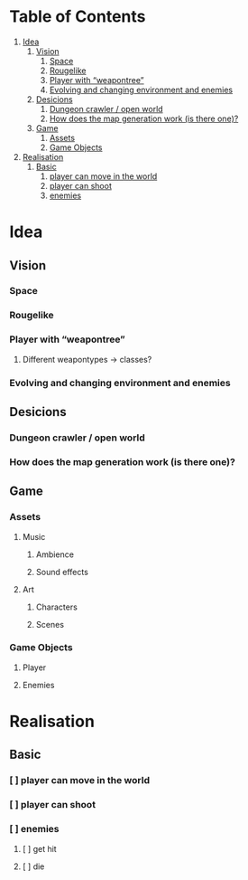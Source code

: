 
# Table of Contents

1.  [Idea](#org2726426)
    1.  [Vision](#orgba744e0)
        1.  [Space](#orgabd932f)
        2.  [Rougelike](#org35e5391)
        3.  [Player with &ldquo;weapontree&rdquo;](#org6ccccf2)
        4.  [Evolving and changing environment and enemies](#orgd55d493)
    2.  [Desicions](#orgad4ccd0)
        1.  [Dungeon crawler / open world](#org94f2550)
        2.  [How does the map generation work (is there one)?](#org2e5fee7)
    3.  [Game](#org30691bc)
        1.  [Assets](#org91592ac)
        2.  [Game Objects](#orgdeb536a)
2.  [Realisation](#orgd18e903)
    1.  [Basic](#org63ffe5c)
        1.  [player can move in the world](#org0dab057)
        2.  [player can shoot](#orgd4eb66e)
        3.  [enemies](#org0f25e9a)



<a id="org2726426"></a>

# Idea


<a id="orgba744e0"></a>

## Vision


<a id="orgabd932f"></a>

### Space


<a id="org35e5391"></a>

### Rougelike


<a id="org6ccccf2"></a>

### Player with &ldquo;weapontree&rdquo;

1.  Different weapontypes -> classes?


<a id="orgd55d493"></a>

### Evolving and changing environment and enemies


<a id="orgad4ccd0"></a>

## Desicions


<a id="org94f2550"></a>

### Dungeon crawler / open world


<a id="org2e5fee7"></a>

### How does the map generation work (is there one)?


<a id="org30691bc"></a>

## Game


<a id="org91592ac"></a>

### Assets

1.  Music

    1.  Ambience
    
    2.  Sound effects

2.  Art

    1.  Characters
    
    2.  Scenes


<a id="orgdeb536a"></a>

### Game Objects

1.  Player

2.  Enemies


<a id="orgd18e903"></a>

# Realisation


<a id="org63ffe5c"></a>

## Basic


<a id="org0dab057"></a>

### [ ] player can move in the world


<a id="orgd4eb66e"></a>

### [ ] player can shoot


<a id="org0f25e9a"></a>

### [ ] enemies

1.  [ ] get hit

2.  [ ] die

